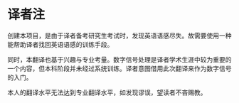 # 译者注

创建本项目，是由于译者备考研究生考试时，发现英语语感尽失。故需要使用一种能帮助译者找回英语语感的训练手段。

同时，本翻译也基于兴趣与专业考量。数字信号处理是译者学术生涯中较为重要的一个内容，但本科阶段并未经过系统训练。译者意图借用此次翻译来作为数字信号的入门。

本人的翻译水平无法达到专业翻译水平，如发现谬误，望读者不吝赐教。

